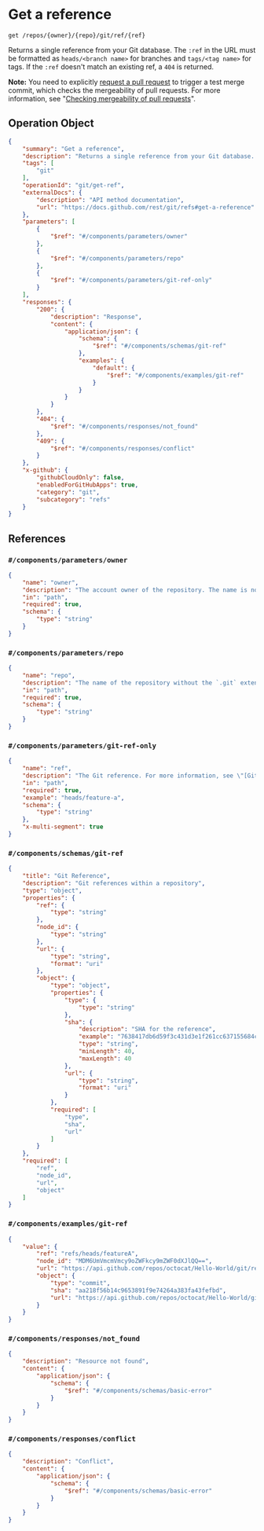 # Get a reference

`get /repos/{owner}/{repo}/git/ref/{ref}`

Returns a single reference from your Git database. The `:ref` in the URL must be formatted as `heads/<branch name>` for branches and `tags/<tag name>` for tags. If the `:ref` doesn't match an existing ref, a `404` is returned.

**Note:** You need to explicitly [request a pull request](https://docs.github.com/rest/pulls/pulls#get-a-pull-request) to trigger a test merge commit, which checks the mergeability of pull requests. For more information, see "[Checking mergeability of pull requests](https://docs.github.com/rest/guides/getting-started-with-the-git-database-api#checking-mergeability-of-pull-requests)".

## Operation Object

```json
{
    "summary": "Get a reference",
    "description": "Returns a single reference from your Git database. The `:ref` in the URL must be formatted as `heads/<branch name>` for branches and `tags/<tag name>` for tags. If the `:ref` doesn't match an existing ref, a `404` is returned.\n\n**Note:** You need to explicitly [request a pull request](https://docs.github.com/rest/pulls/pulls#get-a-pull-request) to trigger a test merge commit, which checks the mergeability of pull requests. For more information, see \"[Checking mergeability of pull requests](https://docs.github.com/rest/guides/getting-started-with-the-git-database-api#checking-mergeability-of-pull-requests)\".",
    "tags": [
        "git"
    ],
    "operationId": "git/get-ref",
    "externalDocs": {
        "description": "API method documentation",
        "url": "https://docs.github.com/rest/git/refs#get-a-reference"
    },
    "parameters": [
        {
            "$ref": "#/components/parameters/owner"
        },
        {
            "$ref": "#/components/parameters/repo"
        },
        {
            "$ref": "#/components/parameters/git-ref-only"
        }
    ],
    "responses": {
        "200": {
            "description": "Response",
            "content": {
                "application/json": {
                    "schema": {
                        "$ref": "#/components/schemas/git-ref"
                    },
                    "examples": {
                        "default": {
                            "$ref": "#/components/examples/git-ref"
                        }
                    }
                }
            }
        },
        "404": {
            "$ref": "#/components/responses/not_found"
        },
        "409": {
            "$ref": "#/components/responses/conflict"
        }
    },
    "x-github": {
        "githubCloudOnly": false,
        "enabledForGitHubApps": true,
        "category": "git",
        "subcategory": "refs"
    }
}
```

## References

### `#/components/parameters/owner`

```json
{
    "name": "owner",
    "description": "The account owner of the repository. The name is not case sensitive.",
    "in": "path",
    "required": true,
    "schema": {
        "type": "string"
    }
}
```

### `#/components/parameters/repo`

```json
{
    "name": "repo",
    "description": "The name of the repository without the `.git` extension. The name is not case sensitive.",
    "in": "path",
    "required": true,
    "schema": {
        "type": "string"
    }
}
```

### `#/components/parameters/git-ref-only`

```json
{
    "name": "ref",
    "description": "The Git reference. For more information, see \"[Git References](https://git-scm.com/book/en/v2/Git-Internals-Git-References)\" in the Git documentation.",
    "in": "path",
    "required": true,
    "example": "heads/feature-a",
    "schema": {
        "type": "string"
    },
    "x-multi-segment": true
}
```

### `#/components/schemas/git-ref`

```json
{
    "title": "Git Reference",
    "description": "Git references within a repository",
    "type": "object",
    "properties": {
        "ref": {
            "type": "string"
        },
        "node_id": {
            "type": "string"
        },
        "url": {
            "type": "string",
            "format": "uri"
        },
        "object": {
            "type": "object",
            "properties": {
                "type": {
                    "type": "string"
                },
                "sha": {
                    "description": "SHA for the reference",
                    "example": "7638417db6d59f3c431d3e1f261cc637155684cd",
                    "type": "string",
                    "minLength": 40,
                    "maxLength": 40
                },
                "url": {
                    "type": "string",
                    "format": "uri"
                }
            },
            "required": [
                "type",
                "sha",
                "url"
            ]
        }
    },
    "required": [
        "ref",
        "node_id",
        "url",
        "object"
    ]
}
```

### `#/components/examples/git-ref`

```json
{
    "value": {
        "ref": "refs/heads/featureA",
        "node_id": "MDM6UmVmcmVmcy9oZWFkcy9mZWF0dXJlQQ==",
        "url": "https://api.github.com/repos/octocat/Hello-World/git/refs/heads/featureA",
        "object": {
            "type": "commit",
            "sha": "aa218f56b14c9653891f9e74264a383fa43fefbd",
            "url": "https://api.github.com/repos/octocat/Hello-World/git/commits/aa218f56b14c9653891f9e74264a383fa43fefbd"
        }
    }
}
```

### `#/components/responses/not_found`

```json
{
    "description": "Resource not found",
    "content": {
        "application/json": {
            "schema": {
                "$ref": "#/components/schemas/basic-error"
            }
        }
    }
}
```

### `#/components/responses/conflict`

```json
{
    "description": "Conflict",
    "content": {
        "application/json": {
            "schema": {
                "$ref": "#/components/schemas/basic-error"
            }
        }
    }
}
```